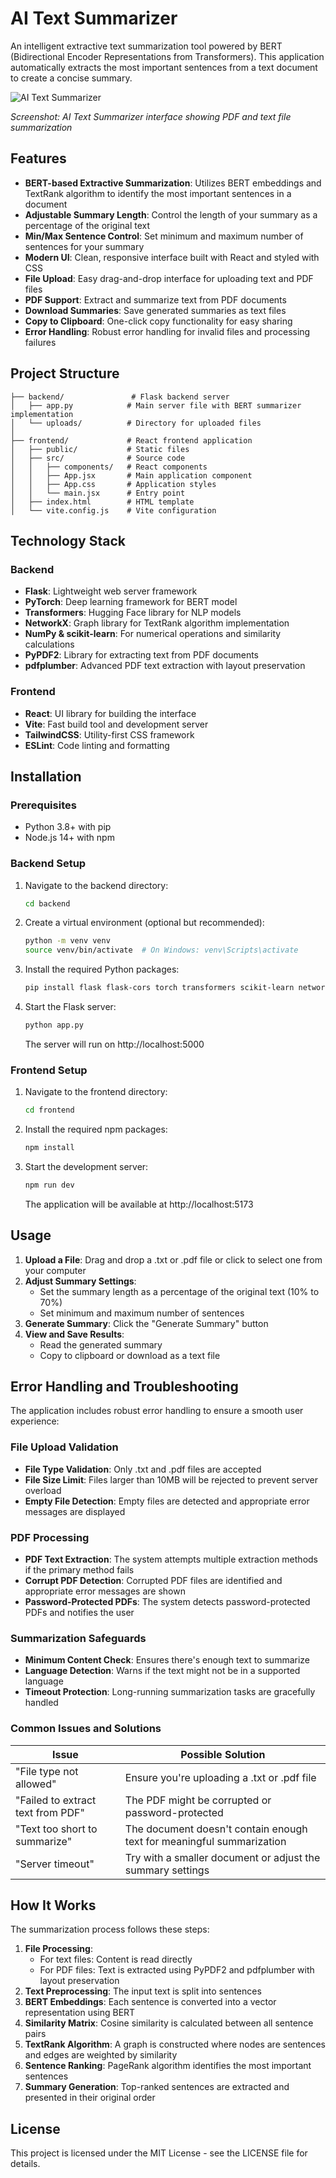 # AI Text Summarizer

An intelligent extractive text summarization tool powered by BERT (Bidirectional Encoder Representations from Transformers). This application automatically extracts the most important sentences from a text document to create a concise summary.

![AI Text Summarizer](screenshot.png)

*Screenshot: AI Text Summarizer interface showing PDF and text file summarization*

## Features

- **BERT-based Extractive Summarization**: Utilizes BERT embeddings and TextRank algorithm to identify the most important sentences in a document
- **Adjustable Summary Length**: Control the length of your summary as a percentage of the original text
- **Min/Max Sentence Control**: Set minimum and maximum number of sentences for your summary
- **Modern UI**: Clean, responsive interface built with React and styled with CSS
- **File Upload**: Easy drag-and-drop interface for uploading text and PDF files
- **PDF Support**: Extract and summarize text from PDF documents
- **Download Summaries**: Save generated summaries as text files
- **Copy to Clipboard**: One-click copy functionality for easy sharing
- **Error Handling**: Robust error handling for invalid files and processing failures

## Project Structure

```
├── backend/               # Flask backend server
│   ├── app.py            # Main server file with BERT summarizer implementation
│   └── uploads/          # Directory for uploaded files
│
├── frontend/             # React frontend application
│   ├── public/           # Static files
│   ├── src/              # Source code
│   │   ├── components/   # React components
│   │   ├── App.jsx       # Main application component
│   │   ├── App.css       # Application styles
│   │   └── main.jsx      # Entry point
│   ├── index.html        # HTML template
│   └── vite.config.js    # Vite configuration
```

## Technology Stack

### Backend
- **Flask**: Lightweight web server framework
- **PyTorch**: Deep learning framework for BERT model
- **Transformers**: Hugging Face library for NLP models
- **NetworkX**: Graph library for TextRank algorithm implementation
- **NumPy & scikit-learn**: For numerical operations and similarity calculations
- **PyPDF2**: Library for extracting text from PDF documents
- **pdfplumber**: Advanced PDF text extraction with layout preservation

### Frontend
- **React**: UI library for building the interface
- **Vite**: Fast build tool and development server
- **TailwindCSS**: Utility-first CSS framework
- **ESLint**: Code linting and formatting

## Installation

### Prerequisites
- Python 3.8+ with pip
- Node.js 14+ with npm

### Backend Setup

1. Navigate to the backend directory:
   ```bash
   cd backend
   ```

2. Create a virtual environment (optional but recommended):
   ```bash
   python -m venv venv
   source venv/bin/activate  # On Windows: venv\Scripts\activate
   ```

3. Install the required Python packages:
   ```bash
   pip install flask flask-cors torch transformers scikit-learn networkx numpy PyPDF2 pdfplumber
   ```

4. Start the Flask server:
   ```bash
   python app.py
   ```
   The server will run on http://localhost:5000

### Frontend Setup

1. Navigate to the frontend directory:
   ```bash
   cd frontend
   ```

2. Install the required npm packages:
   ```bash
   npm install
   ```

3. Start the development server:
   ```bash
   npm run dev
   ```
   The application will be available at http://localhost:5173

## Usage

1. **Upload a File**: Drag and drop a .txt or .pdf file or click to select one from your computer
2. **Adjust Summary Settings**:
   - Set the summary length as a percentage of the original text (10% to 70%)
   - Set minimum and maximum number of sentences
3. **Generate Summary**: Click the "Generate Summary" button
4. **View and Save Results**:
   - Read the generated summary
   - Copy to clipboard or download as a text file

## Error Handling and Troubleshooting

The application includes robust error handling to ensure a smooth user experience:

### File Upload Validation
- **File Type Validation**: Only .txt and .pdf files are accepted
- **File Size Limit**: Files larger than 10MB will be rejected to prevent server overload
- **Empty File Detection**: Empty files are detected and appropriate error messages are displayed

### PDF Processing
- **PDF Text Extraction**: The system attempts multiple extraction methods if the primary method fails
- **Corrupt PDF Detection**: Corrupted PDF files are identified and appropriate error messages are shown
- **Password-Protected PDFs**: The system detects password-protected PDFs and notifies the user

### Summarization Safeguards
- **Minimum Content Check**: Ensures there's enough text to summarize
- **Language Detection**: Warns if the text might not be in a supported language
- **Timeout Protection**: Long-running summarization tasks are gracefully handled

### Common Issues and Solutions

| Issue | Possible Solution |
|-------|-------------------|
| "File type not allowed" | Ensure you're uploading a .txt or .pdf file |
| "Failed to extract text from PDF" | The PDF might be corrupted or password-protected |
| "Text too short to summarize" | The document doesn't contain enough text for meaningful summarization |
| "Server timeout" | Try with a smaller document or adjust the summary settings |

## How It Works

The summarization process follows these steps:

1. **File Processing**:
   - For text files: Content is read directly
   - For PDF files: Text is extracted using PyPDF2 and pdfplumber with layout preservation
2. **Text Preprocessing**: The input text is split into sentences
3. **BERT Embeddings**: Each sentence is converted into a vector representation using BERT
4. **Similarity Matrix**: Cosine similarity is calculated between all sentence pairs
5. **TextRank Algorithm**: A graph is constructed where nodes are sentences and edges are weighted by similarity
6. **Sentence Ranking**: PageRank algorithm identifies the most important sentences
7. **Summary Generation**: Top-ranked sentences are extracted and presented in their original order

## License

This project is licensed under the MIT License - see the LICENSE file for details.
